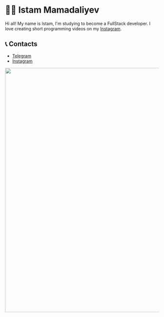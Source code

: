 # 👨‍💻 Istam Mamadaliyev

Hi all! My name is Istam, I'm studying to become a FullStack developer. I love creating short programming videos on my [Instagram](https://www.instagram.com/istam_ake/).


## 📞 Contacts

* [Telegram](https://t.me/Istam_contact)
* [Instagram](https://www.instagram.com/istam_ake/)

<a href="https://github.com/pragramist-07">
    <img width=800 src="https://github-profile-trophy.vercel.app/?username=Istam0808 &column=8&theme=gruvbox&no-frame=true"/>
  </a>